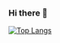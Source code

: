 ### Hi there 👋

[![Top Langs](https://github-readme-stats.vercel.app/api/top-langs/?username=brooklynp)](https://github.com/anuraghazra/github-readme-stats)


<!--
**BrooklynP/BrooklynP** is a ✨ _special_ ✨ repository because its `README.md` (this file) appears on your GitHub profile.

Here are some ideas to get you started:

- 🔭 I’m currently working on ...
- 🌱 I’m currently learning ...
- 👯 I’m looking to collaborate on ...
- 🤔 I’m looking for help with ...
- 💬 Ask me about ...
- 📫 How to reach me: ...
- 😄 Pronouns: ...
- ⚡ Fun fact: ...
-->
